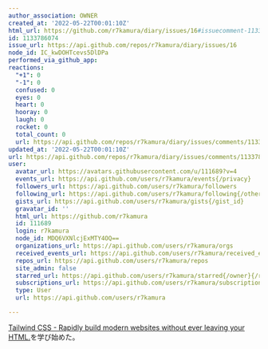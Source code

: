 ```yaml
---
author_association: OWNER
created_at: '2022-05-22T00:01:10Z'
html_url: https://github.com/r7kamura/diary/issues/16#issuecomment-1133786074
id: 1133786074
issue_url: https://api.github.com/repos/r7kamura/diary/issues/16
node_id: IC_kwDOHTcevs5DlDPa
performed_via_github_app: 
reactions:
  "+1": 0
  "-1": 0
  confused: 0
  eyes: 0
  heart: 0
  hooray: 0
  laugh: 0
  rocket: 0
  total_count: 0
  url: https://api.github.com/repos/r7kamura/diary/issues/comments/1133786074/reactions
updated_at: '2022-05-22T00:01:10Z'
url: https://api.github.com/repos/r7kamura/diary/issues/comments/1133786074
user:
  avatar_url: https://avatars.githubusercontent.com/u/111689?v=4
  events_url: https://api.github.com/users/r7kamura/events{/privacy}
  followers_url: https://api.github.com/users/r7kamura/followers
  following_url: https://api.github.com/users/r7kamura/following{/other_user}
  gists_url: https://api.github.com/users/r7kamura/gists{/gist_id}
  gravatar_id: ''
  html_url: https://github.com/r7kamura
  id: 111689
  login: r7kamura
  node_id: MDQ6VXNlcjExMTY4OQ==
  organizations_url: https://api.github.com/users/r7kamura/orgs
  received_events_url: https://api.github.com/users/r7kamura/received_events
  repos_url: https://api.github.com/users/r7kamura/repos
  site_admin: false
  starred_url: https://api.github.com/users/r7kamura/starred{/owner}{/repo}
  subscriptions_url: https://api.github.com/users/r7kamura/subscriptions
  type: User
  url: https://api.github.com/users/r7kamura

---
```

[Tailwind CSS - Rapidly build modern websites without ever leaving your HTML.](https://tailwindcss.com/)を学び始めた。
